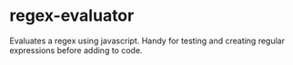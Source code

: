 # regex-evaluator
Evaluates a regex using javascript. Handy for testing and creating regular expressions before adding to code.
